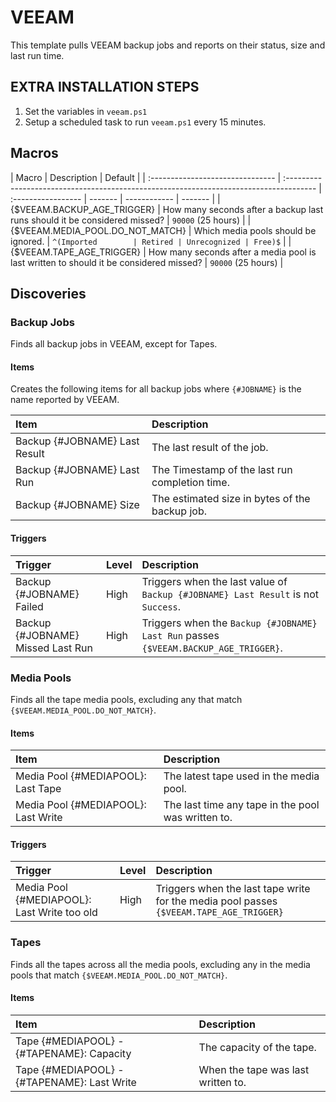 # VEEAM

This template pulls VEEAM backup jobs and reports on their status, size and last run time.

## EXTRA INSTALLATION STEPS

1.  Set the variables in `veeam.ps1`
1.  Setup a scheduled task to run `veeam.ps1` every 15 minutes.

## Macros

| Macro                            | Description                                                                            | Default            |
| :------------------------------- | :------------------------------------------------------------------------------------- | :----------------- | ------- | ------------ | ------- |
| {$VEEAM.BACKUP_AGE_TRIGGER}      | How many seconds after a backup last runs should it be considered missed?              | `90000` (25 hours) |
| {$VEEAM.MEDIA_POOL.DO_NOT_MATCH} | Which media pools should be ignored.                                                   | `^(Imported        | Retired | Unrecognized | Free)$` |
| {$VEEAM.TAPE_AGE_TRIGGER}        | How many seconds after a media pool is last written to should it be considered missed? | `90000` (25 hours) |

## Discoveries

### Backup Jobs

Finds all backup jobs in VEEAM, except for Tapes.

#### Items

Creates the following items for all backup jobs where `{#JOBNAME}` is the name reported by VEEAM.

| Item                          | Description                                    |
| :---------------------------- | :--------------------------------------------- |
| Backup {#JOBNAME} Last Result | The last result of the job.                    |
| Backup {#JOBNAME} Last Run    | The Timestamp of the last run completion time. |
| Backup {#JOBNAME} Size        | The estimated size in bytes of the backup job. |

#### Triggers

| Trigger                           | Level | Description                                                                          |
| :-------------------------------- | :---- | :----------------------------------------------------------------------------------- |
| Backup {#JOBNAME} Failed          | High  | Triggers when the last value of `Backup {#JOBNAME} Last Result` is not `Success`.    |
| Backup {#JOBNAME} Missed Last Run | High  | Triggers when the `Backup {#JOBNAME} Last Run` passes `{$VEEAM.BACKUP_AGE_TRIGGER}`. |

### Media Pools

Finds all the tape media pools, excluding any that match `{$VEEAM.MEDIA_POOL.DO_NOT_MATCH}`.

#### Items

| Item                                | Description                                        |
| :---------------------------------- | :------------------------------------------------- |
| Media Pool {#MEDIAPOOL}: Last Tape  | The latest tape used in the media pool.            |
| Media Pool {#MEDIAPOOL}: Last Write | The last time any tape in the pool was written to. |

#### Triggers

| Trigger                                     | Level | Description                                                                             |
| :------------------------------------------ | :---- | :-------------------------------------------------------------------------------------- |
| Media Pool {#MEDIAPOOL}: Last Write too old | High  | Triggers when the last tape write for the media pool passes `{$VEEAM.TAPE_AGE_TRIGGER}` |

### Tapes

Finds all the tapes across all the media pools, excluding any in the media pools that match `{$VEEAM.MEDIA_POOL.DO_NOT_MATCH}`.

#### Items

| Item                                        | Description                        |
| :------------------------------------------ | :--------------------------------- |
| Tape {#MEDIAPOOL} - {#TAPENAME}: Capacity   | The capacity of the tape.          |
| Tape {#MEDIAPOOL} - {#TAPENAME}: Last Write | When the tape was last written to. |
